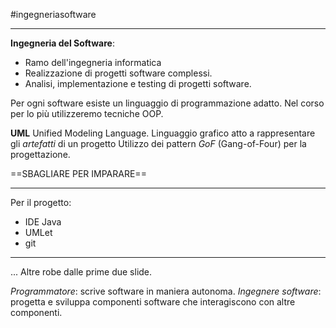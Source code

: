#ingegneriasoftware

---

**Ingegneria del Software**: 
- Ramo dell'ingegneria informatica
- Realizzazione di progetti software complessi.
- Analisi, implementazione e testing di progetti software.

Per ogni software esiste un linguaggio di programmazione adatto.
Nel corso per lo più utilizzeremo tecniche OOP.

**UML**
Unified Modeling Language.
Linguaggio grafico atto a rappresentare gli *artefatti* di un progetto
Utilizzo dei pattern *GoF* (Gang-of-Four) per la progettazione.

==SBAGLIARE PER IMPARARE== 

---
Per il progetto:
- IDE Java
- UMLet
- git
---

... Altre robe dalle prime due slide.

*Programmatore*: scrive software in maniera autonoma.
*Ingegnere software*: progetta e sviluppa componenti software che interagiscono con altre componenti.

